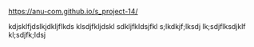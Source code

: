 https://anu-com.github.io/s_project-14/

kdjsklfjdslkjdkljflkds klsdjfkljdskl sdkljfkldsjfkl s;lkdkjf;lksdj lk;sdjflksdjklf kl;sdjfk;ldsj 



